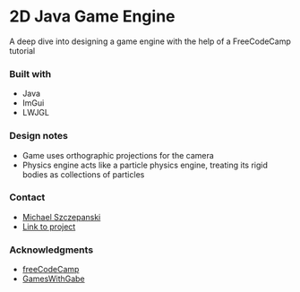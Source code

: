 # 2D Java Game Engine
A deep dive into designing a game engine with the help of a FreeCodeCamp tutorial

### Built with
* Java
* ImGui
* LWJGL

### Design notes
* Game uses orthographic projections for the camera
* Physics engine acts like a particle physics engine, treating its rigid bodies as collections of particles

### Contact
- [Michael Szczepanski](mailto:m.szczepanski90@gmail.com)
- [Link to project](URL "https://github.com/michael-szczepanski/mario-maker")

### Acknowledgments
- [freeCodeCamp](URL "freecodecamp.org")
- [GamesWithGabe](URL "www.youtube.com/channel/UCQP4qSCj1eHMHisDDR4iPzw")